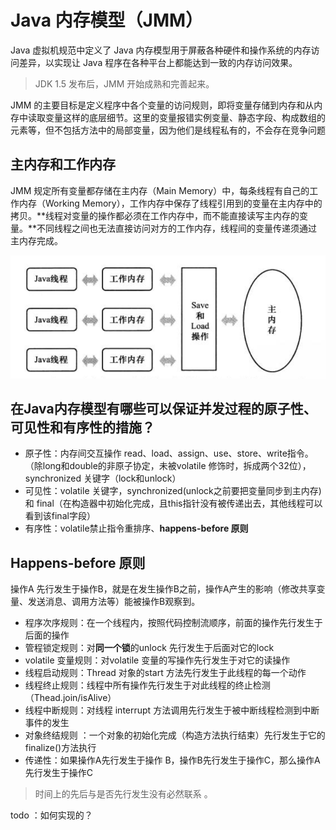 # Java 内存模型（JMM）

Java 虚拟机规范中定义了 Java 内存模型用于屏蔽各种硬件和操作系统的内存访问差异，以实现让 Java 程序在各种平台上都能达到一致的内存访问效果。

> JDK 1.5 发布后，JMM 开始成熟和完善起来。

JMM 的主要目标是定义程序中各个变量的访问规则，即将变量存储到内存和从内存中读取变量这样的底层细节。这里的变量报错实例变量、静态字段、构成数组的元素等，但不包括方法中的局部变量，因为他们是线程私有的，不会存在竞争问题

## 主内存和工作内存

JMM 规定所有变量都存储在主内存（Main Memory）中，每条线程有自己的工作内存（Working Memory），工作内存中保存了线程引用到的变量在主内存中的拷贝。**线程对变量的操作都必须在工作内存中，而不能直接读写主内存的变量。**不同线程之间也无法直接访问对方的工作内存，线程间的变量传递须通过主内存完成。

![&#x7EBF;&#x7A0B;&#x3001;&#x5DE5;&#x4F5C;&#x5185;&#x5B58;&#x548C;&#x4E3B;&#x5185;&#x5B58;&#x7684;&#x4EA4;&#x4E92;&#x5173;&#x7CFB;](../../.gitbook/assets/wx20200324-224621-2x.png)



## 在Java内存模型有哪些可以保证并发过程的原子性、可见性和有序性的措施？

* 原子性：内存间交互操作 read、load、assign、use、store、write指令。（除long和double的非原子协定，未被volatile 修饰时，拆成两个32位），synchronized 关键字（lock和unlock）
* 可见性：volatile 关键字，synchronized\(unlock之前要把变量同步到主内存\) 和 final（在构造器中初始化完成，且this指针没有被传递出去，其他线程可以看到该final字段）
* 有序性：volatile禁止指令重排序、**happens-before 原则**

## Happens-before 原则

操作A 先行发生于操作B，就是在发生操作B之前，操作A产生的影响（修改共享变量、发送消息、调用方法等）能被操作B观察到。

* 程序次序规则：在一个线程内，按照代码控制流顺序，前面的操作先行发生于后面的操作
* 管程锁定规则：对**同一个锁**的unlock 先行发生于后面对它的lock
* volatile 变量规则：对volatile 变量的写操作先行发生于对它的读操作
* 线程启动规则：Thread 对象的start 方法先行发生于此线程的每一个动作
* 线程终止规则：线程中所有操作先行发生于对此线程的终止检测（Thead.join/isAlive）
* 线程中断规则：对线程 interrupt 方法调用先行发生于被中断线程检测到中断事件的发生
* 对象终结规则 ：一个对象的初始化完成（构造方法执行结束）先行发生于它的finalize\(\)方法执行
* 传递性：如果操作A先行发生于操作 B，操作B先行发生于操作C，那么操作A先行发生于操作C

> 时间上的先后与是否先行发生没有必然联系 。

todo ：如何实现的？

### 


